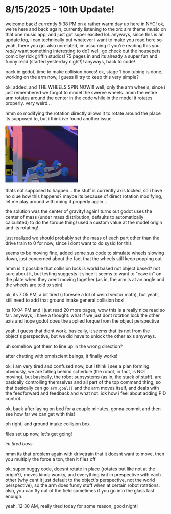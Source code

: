 # 8/15/2025 - 10th Update!

welcome back! currently 5:38 PM on a rather warm day up here in NYC! ok, we're here and back again, currently listening to the xrc sim theme music on that one music app, and just got super excited lol. anyways, since this is an update log, i can technically put whatever i want to make you read here so yeah, there you go. also unrelated, im assuming if you're reading this you *really* want something interesting to do? well, go check out the housepets comic by rick griffin studios! 75 pages in and its already a super fun and funny read (started yesterday night!)! anyways, back to code!

back in godot, time to make collision boxes! ok, stage 1 box tubing is done, working on the arm now, i guess ill try to keep this very simple?

ok, added, and THE WHEELS SPIN NOW!!! well, only the arm wheels, since i just remembered we forgot to model the swerve wheels. hmm the entire arm rotates around the center in the code while in the model it rotates properly. very weird...

hmm so modifying the rotation directly allows it to rotate around the place its supposed to, but i think ive found another issue

![huh](</updatelogs/images/202508/08152025 - 1.png>)

thats not supposed to happen... the stuff is currently axis locked, so i have no clue how this happens? maybe its because of direct rotation modifying, let me play around with doing it properly again...

the solution was the center of gravity! again! turns out godot uses the center of mass (under mass distribution, defaults to automatically calculated) to do the torque thing! used a custom value at the model origin and its rotating!

just realized we should probably set the mass of each part other than the drive train to 0 for now, since i dont want to do sysid for this

seems to be moving fine, added some sus code to simulate wheels slowing down, just concerned about the fact that the wheels still keep popping out

hmm is it possible that collision lock is world based not object based? not sure about it, but testing suggests it since it seems to want to "cave in" on the plate when they arent moving together (as in, the arm is at an angle and the wheels are told to spin)

ok, its 7:05 PM, a bit tired (i foresee a lot of weird vector math), but yeah, still need to add that ground intake general collision box!

its 10:04 PM and i just read 20 more pages, wow this is a really nice read so far. anyways, i have a thought. what if we just dont rotation lock the other axis and hope godot does the applied torque from the object perspective

yeah, i guess that didnt work. basically, it seems that its not from the object's perspective, but we did have to unlock the other axis anyways.

uh somehow got them to line up in the wrong direction?

after chatting with omniscient beings, it finally works!

ok, i am very tired and confused now, but i think i see a plan forming. obviously, we are falling behind schedule (the robot, in fact, is NOT moving), but basically, the robot subsystems (as in, the stack of stuff), are basically controlling themselves and all part of the top command thing, so that basically can go `arm.goal()` and the arm moves itself, and deals with the feedforward and feedback and what not. idk how i feel about adding PID control. 

ok, back after laying on bed for a couple minutes, gonna commit and then see how far we can get with this!

oh right, and ground intake collision box

files set up now, let's get going!

*im tired boss*

hmm its that problem again with drivetrain that it doesnt want to move, then you multiply the force a ton, then it flies off

ok, super buggy code, doesnt rotate in place (rotates but like not at the origin?), moves kinda wonky, and everything isnt in prespective with each other (why cant it just default to the object's perspective, not the world perspective), so the arm does funny stuff when at certain robot rotations. also, you can fly out of the field sometimes if you go into the glass fast enough.

yeah, 12:30 AM, really tired today for some reason, good night!
